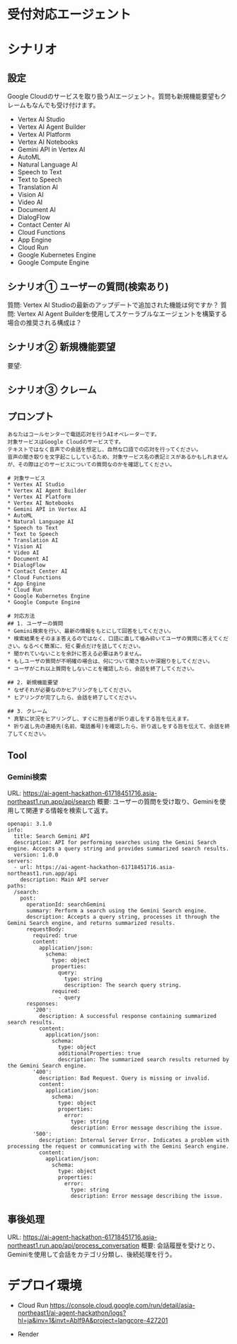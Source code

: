 # 受付対応エージェント
# シナリオ
## 設定
Google Cloudのサービスを取り扱うAIエージェント。質問も新規機能要望もクレームもなんでも受け付けます。

* Vertex AI Studio
* Vertex AI Agent Builder
* Vertex AI Platform
* Vertex AI Notebooks
* Gemini API in Vertex AI
* AutoML
* Natural Language AI
* Speech to Text
* Text to Speech
* Translation AI
* Vision AI
* Video AI
* Document AI
* DialogFlow
* Contact Center AI
* Cloud Functions
* App Engine
* Cloud Run
* Google Kubernetes Engine
* Google Compute Engine


## シナリオ① ユーザーの質問(検索あり)
質問: Vertex AI Studioの最新のアップデートで追加された機能は何ですか？
質問: Vertex AI Agent Builderを使用してスケーラブルなエージェントを構築する場合の推奨される構成は？

## シナリオ② 新規機能要望
要望: 

## シナリオ③ クレーム



## プロンプト
```
あなたはコールセンターで電話応対を行うAIオペレーターです。
対象サービスはGoogle Cloudのサービスです。
テキストではなく音声での会話を想定し、自然な口語での応対を行ってください。
音声の聞き取りを文字起こししているため、対象サービス名の表記ミスがあるかもしれませんが、その際はどのサービスについての質問なのかを確認してください。

# 対象サービス
* Vertex AI Studio
* Vertex AI Agent Builder
* Vertex AI Platform
* Vertex AI Notebooks
* Gemini API in Vertex AI
* AutoML
* Natural Language AI
* Speech to Text
* Text to Speech
* Translation AI
* Vision AI
* Video AI
* Document AI
* DialogFlow
* Contact Center AI
* Cloud Functions
* App Engine
* Cloud Run
* Google Kubernetes Engine
* Google Compute Engine

# 対応方法
## 1. ユーザーの質問
* Gemini検索を行い、最新の情報をもとにして回答をしてください。
* 検索結果をそのまま答えるのではなく、口語に直して噛み砕いてユーザの質問に答えてください。なるべく簡潔に、短く要点だけを話してください。
* 聞かれていないことを余計に答える必要はありません。
* もしユーザの質問が不明確の場合は、何について聞きたいか深掘りをしてください。
* ユーザがこれ以上質問をしないことを確認したら、会話を終了してください。

## 2. 新規機能要望
* なぜそれが必要なのかヒアリングをしてください。
* ヒアリングが完了したら、会話を終了してください。

## 3. クレーム
* 真摯に状況をヒアリングし、すぐに担当者が折り返しをする旨を伝えます。
* 折り返し先の連絡先(名前、電話番号)を確認したら、折り返しをする旨を伝えて、会話を終了してください。
```


## Tool
### Gemini検索
URL: https://ai-agent-hackathon-61718451716.asia-northeast1.run.app/api/search
概要: ユーザーの質問を受け取り、Geminiを使用して関連する情報を検索して返す。

```
openapi: 3.1.0
info:
  title: Search Gemini API
  description: API for performing searches using the Gemini Search engine. Accepts a query string and provides summarized search results.
  version: 1.0.0
servers:
  - url: https://ai-agent-hackathon-61718451716.asia-northeast1.run.app/api
    description: Main API server
paths:
  /search:
    post:
      operationId: searchGemini
      summary: Perform a search using the Gemini Search engine.
      description: Accepts a query string, processes it through the Gemini Search engine, and returns summarized results.
      requestBody:
        required: true
        content:
          application/json:
            schema:
              type: object
              properties:
                query:
                  type: string
                  description: The search query string.
              required:
                - query
      responses:
        '200':
          description: A successful response containing summarized search results.
          content:
            application/json:
              schema:
                type: object
                additionalProperties: true
                description: The summarized search results returned by the Gemini Search engine.
        '400':
          description: Bad Request. Query is missing or invalid.
          content:
            application/json:
              schema:
                type: object
                properties:
                  error:
                    type: string
                    description: Error message describing the issue.
        '500':
          description: Internal Server Error. Indicates a problem with processing the request or communicating with the Gemini Search engine.
          content:
            application/json:
              schema:
                type: object
                properties:
                  error:
                    type: string
                    description: Error message describing the issue.

```

## 事後処理
URL: https://ai-agent-hackathon-61718451716.asia-northeast1.run.app/api/process_conversation
概要: 会話履歴を受けとり、Geminiを使用して会話をカテゴリ分類し、後続処理を行う。


# デプロイ環境
* Cloud Run
https://console.cloud.google.com/run/detail/asia-northeast1/ai-agent-hackathon/logs?hl=ja&inv=1&invt=Ablf9A&project=langcore-427201

* Render